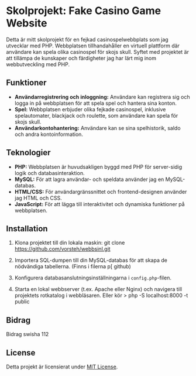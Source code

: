 # Skolprojekt: Fake Casino Game Website

Detta är mitt skolprojekt för en fejkad casinospelwebbplats som jag utvecklar med PHP. Webbplatsen tillhandahåller en virtuell plattform där användare kan spela olika casinospel för skojs skull. Syftet med projektet är att tillämpa de kunskaper och färdigheter jag har lärt mig inom webbutveckling med PHP.

## Funktioner

- **Användarregistrering och inloggning:** Användare kan registrera sig och logga in på webbplatsen för att spela spel och hantera sina konton.
- **Spel:** Webbplatsen erbjuder olika fejkade casinospel, inklusive spelautomater, blackjack och roulette, som användare kan spela för skojs skull.
- **Användarkontohantering:** Användare kan se sina spelhistorik, saldo och andra kontoinformation.

## Teknologier

- **PHP:** Webbplatsen är huvudsakligen byggd med PHP för server-sidig logik och databasinteraktion.
- **MySQL:** För att lagra användar- och speldata använder jag en MySQL-databas.
- **HTML/CSS:** För användargränssnittet och frontend-designen använder jag HTML och CSS.
- **JavaScript:** För att lägga till interaktivitet och dynamiska funktioner på webbplatsen.

## Installation

1. Klona projektet till din lokala maskin:
git clone https://github.com/vorsteh/webbsinl.git

2. Importera SQL-dumpen till din MySQL-databas för att skapa de nödvändiga tabellerna. (Finns i filerna p[ github)

3. Konfigurera databasanslutningsinställningarna i `config.php`-filen.

4. Starta en lokal webbserver (t.ex. Apache eller Nginx) och navigera till projektets rotkatalog i webbläsaren. Eller kör > php -S localhost:8000 -t public


## Bidrag

Bidrag swisha 112

## License

Detta projekt är licensierat under [MIT License](LICENSE).

